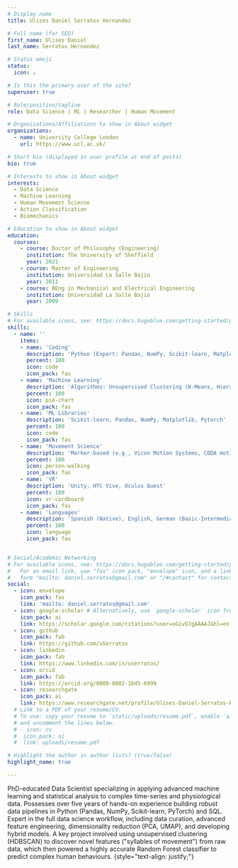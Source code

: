 ```yaml
---
# Display name
title: Ulises Daniel Serratos Hernandez

# Full name (for SEO)
first_name: Ulises Daniel
last_name: Serratos Hernandez

# Status emoji
status:
  icon: ☕️

# Is this the primary user of the site?
superuser: true

# Role/position/tagline
role: Data Science | ML | Researcher | Human Movement

# Organizations/Affiliations to show in About widget
organizations:
  - name: University College London
    url: https://www.ucl.ac.uk/

# Short bio (displayed in user profile at end of posts)
bio: true

# Interests to show in About widget
interests:
  - Data Science
  - Machine Learning
  - Human Movement Sciecne
  - Action Classification
  - Biomechanics

# Education to show in About widget
education:
  courses:
    - course: Doctor of Philosophy (Engineering)
      institution: The University of Sheffield
      year: 2021
    - course: Master of Engineering
      institution: Universidad La Salle Bajio
      year: 2011
    - course: BEng in Mechanical and Electrical Engineering
      institution: Universidad La Salle Bajio
      year: 2009

# Skills
# For available icons, see: https://docs.hugoblox.com/getting-started/page-builder/#icons
skills:
  - name: ''  
    items:
    - name: 'Coding'
      description: 'Python (Expert: Pandas, NumPy, Scikit-learn, Matplotlib), SQL, MATLAB, Version Control (Git, GitHub, GitLab, Bitbucket)'
      percent: 100
      icon: code
      icon_pack: fas
    - name: 'Machine Learning'
      description: 'Algorithms: Unsupervised Clustering (K-Means, Hierarchical, Density-based), Supervised Classification (Decision Trees, Random Forest), Regression, Bayesian Methods. Techniques: Feature Engineering, Dimensionality Reduction (e.g., PCA, T-SNE, UMAP), Model Training & Evaluation, Statistical Analysis, Time Series Analysis.'
      percent: 100
      icon: pie-chart
      icon_pack: fas
    - name: 'ML Libraries'
      description: 'Scikit-learn, Pandas, NumPy, Matplotlib, Pytorch'
      percent: 100
      icon: code
      icon_pack: fas
    - name: 'Movement Science'
      description: 'Marker-based (e.g., Vicon Motion Systems, CODA motion), and marker-less (Openpose, DeepLabCut, OpenCV), Action Classification, Motion Modelling'
      percent: 100
      icon: person-walking
      icon_pack: fas
    - name: 'VR'
      description: 'Unity, HTC Vive, Oculus Quest'
      percent: 100
      icon: vr-cardboard
      icon_pack: fas
    - name: 'Languages'
      description: 'Spanish (Native), English, German (Basic-Intermediate)'
      percent: 100
      icon: language
      icon_pack: fas


# Social/Academic Networking
# For available icons, see: https://docs.hugoblox.com/getting-started/page-builder/#icons
#   For an email link, use "fas" icon pack, "envelope" icon, and a link in the
#   form "mailto: daniel.serratos@gmail.com" or "/#contact" for contact widget.
social:
  - icon: envelope
    icon_pack: fas
    link: 'mailto: daniel.serratos@gmail.com'
  - icon: google-scholar # Alternatively, use `google-scholar` icon from `ai` icon pack
    icon_pack: ai
    link: https://scholar.google.com/citations?user=oGivUJgAAAAJ&hl=en
  - icon: github
    icon_pack: fab
    link: https://github.com/uSerratos
  - icon: linkedin
    icon_pack: fab
    link: https://www.linkedin.com/in/userratos/
  - icon: orcid
    icon_pack: fab
    link: https://orcid.org/0000-0002-1645-6999
  - icon: researchgate
    icon_pack: ai
    link: https://www.researchgate.net/profile/Ulises-Daniel-Serratos-Hernandez
  # Link to a PDF of your resume/CV.
  # To use: copy your resume to `static/uploads/resume.pdf`, enable `ai` icons in `params.yaml`,
  # and uncomment the lines below.
  # - icon: cv
  #  icon_pack: ai
  #  link: uploads/resume.pdf

# Highlight the author in author lists? (true/false)
highlight_name: true

---
```


PhD-educated Data Scientist specializing in applying advanced machine learning and statistical analysis to complex time-series and physiological data. Possesses over five years of hands-on experience building robust data pipelines in Python (Pandas, NumPy, Scikit-learn, PyTorch) and SQL. Expert in the full data science workflow, including data curation, advanced feature engineering, dimensionality reduction (PCA, UMAP), and developing hybrid models. A key project involved using unsupervised clustering (HDBSCAN) to discover novel features ("syllables of movement") from raw data, which then powered a highly accurate Random Forest classifier to predict complex human behaviours.
{style="text-align: justify;"}
